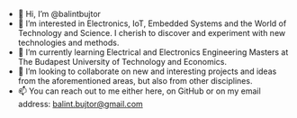 - 👋 Hi, I’m @balintbujtor
- 👀 I’m interested in Electronics, IoT, Embedded Systems and the World of Technology and Science. I cherish to discover and experiment with new technologies and methods.
- 🌱 I’m currently learning Electrical and Electronics Engineering Masters at The Budapest University of Technology and Economics.
- 💞️ I’m looking to collaborate on new and interesting projects and ideas from the aforementioned areas, but also from other disciplines.
- 📫 You can reach out to me either here, on GitHub or on my email address: balint.bujtor@gmail.com

<!---
balintbujtor/balintbujtor is a ✨ special ✨ repository because its `README.md` (this file) appears on your GitHub profile.
You can click the Preview link to take a look at your changes.
--->
